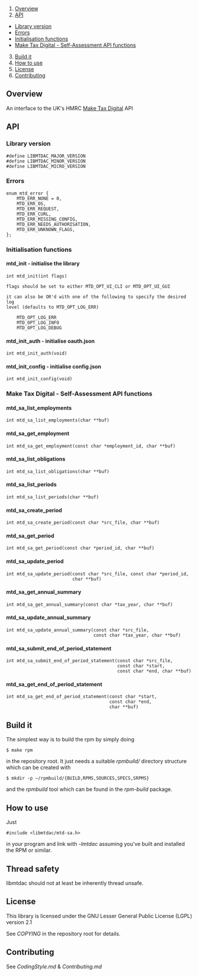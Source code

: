 1. [Overview](#overview)
2. [API](#api)
  * [Library version](#library-version)
  * [Errors](#errors)
  * [Initialisation functions](#initialisation-functions)
  * [Make Tax Digital - Self-Assessment API functions](#make-tax-digital---self-assessment-api-functions)
3. [Build it](#build-it)
4. [How to use](#how-to-use)
5. [License](#license)
6. [Contributing](#contributing)

## Overview

An interface to the UK's HMRC [Make Tax Digital](https://developer.service.hmrc.gov.uk/api-documentation) API


## API

### Library version

    #define LIBMTDAC_MAJOR_VERSION
    #define LIBMTDAC_MINOR_VERSION
    #define LIBMTDAC_MICRO_VERSION


### Errors

    enum mtd_error {
	    MTD_ERR_NONE = 0,
	    MTD_ERR_OS,
	    MTD_ERR_REQUEST,
	    MTD_ERR_CURL,
	    MTD_ERR_MISSING_CONFIG,
	    MTD_ERR_NEEDS_AUTHORISATION,
	    MTD_ERR_UNKNOWN_FLAGS,
    };


### Initialisation functions

#### mtd\_init - initialise the library

    int mtd_init(int flags)

    flags should be set to either MTD_OPT_UI_CLI or MTD_OPT_UI_GUI

    it can also be OR'd with one of the following to specify the desired log
    level (defaults to MTD_OPT_LOG_ERR)

        MTD_OPT_LOG_ERR
        MTD_OPT_LOG_INFO
        MTD_OPT_LOG_DEBUG

#### mtd\_init\_auth - initialise oauth.json

    int mtd_init_auth(void)

#### mtd\_init\_config - initialise config.json

    int mtd_init_config(void)


### Make Tax Digital - Self-Assessment API functions

#### mtd\_sa\_list\_employments

    int mtd_sa_list_employments(char **buf)

#### mtd\_sa\_get\_employment

    int mtd_sa_get_employment(const char *employment_id, char **buf)

#### mtd\_sa\_list\_obligations

    int mtd_sa_list_obligations(char **buf)


#### mtd\_sa\_list\_periods

    int mtd_sa_list_periods(char **buf)

#### mtd\_sa\_create\_period

    int mtd_sa_create_period(const char *src_file, char **buf)

#### mtd\_sa\_get\_period

    int mtd_sa_get_period(const char *period_id, char **buf)

#### mtd\_sa\_update\_period

    int mtd_sa_update_period(const char *src_file, const char *period_id,
                             char **buf)

#### mtd\_sa\_get\_annual\_summary

    int mtd_sa_get_annual_summary(const char *tax_year, char **buf)

#### mtd\_sa\_update\_annual\_summary

    int mtd_sa_update_annual_summary(const char *src_file,
                                     const char *tax_year, char **buf)

#### mtd\_sa\_submit\_end\_of\_period\_statement

    int mtd_sa_submit_end_of_period_statement(const char *src_file,
                                              const char *start,
                                              const char *end, char **buf)

#### mtd\_sa\_get\_end\_of\_period\_statement

    int mtd_sa_get_end_of_period_statement(const char *start,
                                           const char *end,
                                           char **buf)


## Build it

The simplest way is to build the rpm by simply doing

    $ make rpm

in the repository root. It just needs a suitable *rpmbuild/* directory
structure which can be created with

    $ mkdir -p ~/rpmbuild/{BUILD,RPMS,SOURCES,SPECS,SRPMS}

and the *rpmbuild* tool which can be found in the *rpm-build* package.


## How to use

Just

    #include <libmtdac/mtd-sa.h>

in your program and link with *-lmtdac* assuming you've built and installed the
RPM or similar.


## Thread safety

libmtdac should not at least be inherently thread unsafe.


## License

This library is licensed under the GNU Lesser General Public License (LGPL)
version 2.1

See *COPYING* in the repository root for details.


## Contributing

See *CodingStyle.md* & *Contributing.md*
